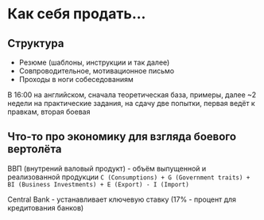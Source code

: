 # Как себя продать...

## Структура

- Резюме (шаблоны, инструкции и так далее)
- Совпроводительное, мотивационное письмо
- Проходы в ноги собеседованиям

В 16:00 на английском, сначала теоретическая база, примеры, далее ~2 недели на практические задания,
на сдачу две попытки, первая ведёт к правкам, вторая боевая

## Что-то про экономику для взгляда боевого вертолёта

ВВП (внутрений валовый продукт) - объём выпущенной и реализованной продукции
`C (Consumptions) + G (Government traits) + BI (Business Investments) + E (Export) - I (Import)`

Central Bank - устанавливает ключевую ставку (17% - процент для кредитования банков)
